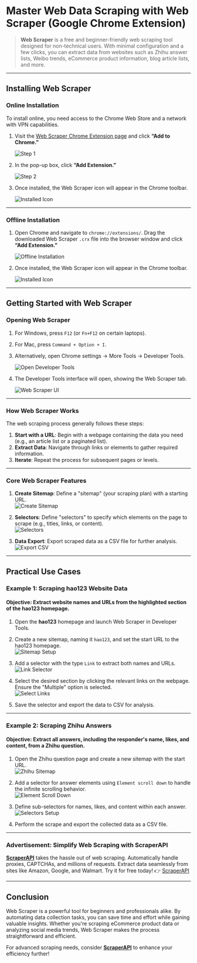 # Master Web Data Scraping with Web Scraper (Google Chrome Extension)

> **Web Scraper** is a free and beginner-friendly web scraping tool designed for non-technical users. With minimal configuration and a few clicks, you can extract data from websites such as Zhihu answer lists, Weibo trends, eCommerce product information, blog article lists, and more.

---

## Installing Web Scraper

### Online Installation

To install online, you need access to the Chrome Web Store and a network with VPN capabilities.

1. Visit the [Web Scraper Chrome Extension page](https://chrome.google.com/webstore/detail/web-scraper/jnhgnonknehpejjnehehllkliplmbmhn) and click **“Add to Chrome.”**

   ![Step 1](https://i-blog.csdnimg.cn/blog_migrate/ab3335cd686ba04d1f644057d30c135e.png)

2. In the pop-up box, click **“Add Extension.”**

   ![Step 2](https://i-blog.csdnimg.cn/blog_migrate/594c0fbc86eb5363ea5147430aa4bb3f.png)

3. Once installed, the Web Scraper icon will appear in the Chrome toolbar.

   ![Installed Icon](https://i-blog.csdnimg.cn/blog_migrate/bd3dea4753a3fdca1b1f320c7c55a0cc.png)

---

### Offline Installation

1. Open Chrome and navigate to `chrome://extensions/`. Drag the downloaded Web Scraper `.crx` file into the browser window and click **“Add Extension.”**

   ![Offline Installation](https://i-blog.csdnimg.cn/blog_migrate/b573b7ebb34156f35d580d7214b52184.gif)

2. Once installed, the Web Scraper icon will appear in the Chrome toolbar.

   ![Installed Icon](https://i-blog.csdnimg.cn/blog_migrate/bd3dea4753a3fdca1b1f320c7c55a0cc.png)

---

## Getting Started with Web Scraper

### Opening Web Scraper

1. For Windows, press `F12` (or `Fn+F12` on certain laptops).  
2. For Mac, press `Command + Option + I`.  
3. Alternatively, open Chrome settings → More Tools → Developer Tools.

   ![Open Developer Tools](https://i-blog.csdnimg.cn/blog_migrate/68b11583d8013ccf22db553acd59dca4.png)

4. The Developer Tools interface will open, showing the Web Scraper tab.

   ![Web Scraper UI](https://i-blog.csdnimg.cn/blog_migrate/e6bbc2885a27fe29f7b0d1bb005b5902.png)

---

### How Web Scraper Works

The web scraping process generally follows these steps:

1. **Start with a URL**: Begin with a webpage containing the data you need (e.g., an article list or a paginated list).
2. **Extract Data**: Navigate through links or elements to gather required information.
3. **Iterate**: Repeat the process for subsequent pages or levels.

---

### Core Web Scraper Features

1. **Create Sitemap**: Define a "sitemap" (your scraping plan) with a starting URL.  
   ![Create Sitemap](https://i-blog.csdnimg.cn/blog_migrate/33c6ecb8a99604754cd205dcfc4124e4.png)

2. **Selectors**: Define "selectors" to specify which elements on the page to scrape (e.g., titles, links, or content).  
   ![Selectors](https://i-blog.csdnimg.cn/blog_migrate/9fc01f6ce6e7b5b410fa39fb2799b6ae.png)

3. **Data Export**: Export scraped data as a CSV file for further analysis.  
   ![Export CSV](https://i-blog.csdnimg.cn/blog_migrate/34dab0fdd75d16622ff59be862fb9350.png)

---

## Practical Use Cases

### Example 1: Scraping hao123 Website Data

#### Objective: Extract website names and URLs from the highlighted section of the hao123 homepage.

1. Open the **hao123** homepage and launch Web Scraper in Developer Tools.  
2. Create a new sitemap, naming it `hao123`, and set the start URL to the hao123 homepage.  
   ![Sitemap Setup](https://i-blog.csdnimg.cn/blog_migrate/96a9a7dbaa91bafe7e2f28dc5cc8cbd5.png)

3. Add a selector with the type `Link` to extract both names and URLs.  
   ![Link Selector](https://i-blog.csdnimg.cn/blog_migrate/3402526ebb1fc08b5d7ce0d7f0075aed.png)

4. Select the desired section by clicking the relevant links on the webpage. Ensure the "Multiple" option is selected.  
   ![Select Links](https://i-blog.csdnimg.cn/blog_migrate/8188dc73b65e067d505447f43eb76c34.png)

5. Save the selector and export the data to CSV for analysis.

---

### Example 2: Scraping Zhihu Answers

#### Objective: Extract all answers, including the responder's name, likes, and content, from a Zhihu question.

1. Open the Zhihu question page and create a new sitemap with the start URL.  
   ![Zhihu Sitemap](https://i-blog.csdnimg.cn/blog_migrate/23147cac6d493c137278216abcdcc5f0.png)

2. Add a selector for answer elements using `Element scroll down` to handle the infinite scrolling behavior.  
   ![Element Scroll Down](https://i-blog.csdnimg.cn/blog_migrate/cedb8875bec65297d41a5daae98f8b7e.png)

3. Define sub-selectors for names, likes, and content within each answer.  
   ![Selectors Setup](https://i-blog.csdnimg.cn/blog_migrate/f13c4151eafc84ba1bdfe9f82d307214.png)

4. Perform the scrape and export the collected data as a CSV file.

---

### Advertisement: Simplify Web Scraping with ScraperAPI

**[ScraperAPI](https://www.scraperapi.com/?fp_ref=coupons)** takes the hassle out of web scraping. Automatically handle proxies, CAPTCHAs, and millions of requests. Extract data seamlessly from sites like Amazon, Google, and Walmart. Try it for free today! 👉 [ScraperAPI](https://www.scraperapi.com/?fp_ref=coupons)

---

## Conclusion

Web Scraper is a powerful tool for beginners and professionals alike. By automating data collection tasks, you can save time and effort while gaining valuable insights. Whether you're scraping eCommerce product data or analyzing social media trends, Web Scraper makes the process straightforward and efficient.

For advanced scraping needs, consider **[ScraperAPI](https://www.scraperapi.com/?fp_ref=coupons)** to enhance your efficiency further!

